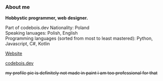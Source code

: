 ### About me
**Hobbystic programmer, web designer.**

Part of codebois.dev
Nationality: Poland<br>
Speaking lanuages: Polish, English<br>
Programming languages (sorted from most to least mastered): Python, Javascript, C#, Kotlin

[Website](https://maciejkag.pages.dev/)

[codebois.dev](https://codebois.dev/)

~~my profile pic is definitely not made in paint i am too professional for that~~

